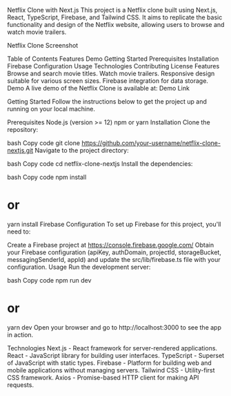 Netflix Clone with Next.js
This project is a Netflix clone built using Next.js, React, TypeScript, Firebase, and Tailwind CSS. It aims to replicate the basic functionality and design of the Netflix website, allowing users to browse and watch movie trailers.

Netflix Clone Screenshot

Table of Contents
Features
Demo
Getting Started
Prerequisites
Installation
Firebase Configuration
Usage
Technologies
Contributing
License
Features
Browse and search movie titles.
Watch movie trailers.
Responsive design suitable for various screen sizes.
Firebase integration for data storage.
Demo
A live demo of the Netflix Clone is available at: Demo Link

Getting Started
Follow the instructions below to get the project up and running on your local machine.

Prerequisites
Node.js (version >= 12)
npm or yarn
Installation
Clone the repository:

bash
Copy code
git clone https://github.com/your-username/netflix-clone-nextjs.git
Navigate to the project directory:

bash
Copy code
cd netflix-clone-nextjs
Install the dependencies:

bash
Copy code
npm install
# or
yarn install
Firebase Configuration
To set up Firebase for this project, you'll need to:

Create a Firebase project at https://console.firebase.google.com/
Obtain your Firebase configuration (apiKey, authDomain, projectId, storageBucket, messagingSenderId, appId) and update the src/lib/firebase.ts file with your configuration.
Usage
Run the development server:

bash
Copy code
npm run dev
# or
yarn dev
Open your browser and go to http://localhost:3000 to see the app in action.

Technologies
Next.js - React framework for server-rendered applications.
React - JavaScript library for building user interfaces.
TypeScript - Superset of JavaScript with static types.
Firebase - Platform for building web and mobile applications without managing servers.
Tailwind CSS - Utility-first CSS framework.
Axios - Promise-based HTTP client for making API requests.